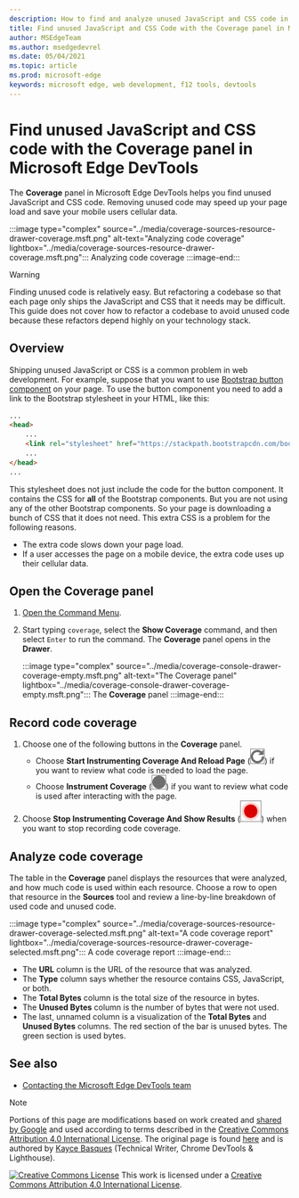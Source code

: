 ```yaml
---
description: How to find and analyze unused JavaScript and CSS code in Microsoft Edge DevTools.
title: Find unused JavaScript and CSS Code with the Coverage panel in Microsoft Edge DevTools
author: MSEdgeTeam
ms.author: msedgedevrel
ms.date: 05/04/2021
ms.topic: article
ms.prod: microsoft-edge
keywords: microsoft edge, web development, f12 tools, devtools
---
```

<!-- Copyright Kayce Basques

   Licensed under the Apache License, Version 2.0 (the "License");
   you may not use this file except in compliance with the License.
   You may obtain a copy of the License at

       https://www.apache.org/licenses/LICENSE-2.0

   Unless required by applicable law or agreed to in writing, software
   distributed under the License is distributed on an "AS IS" BASIS,
   WITHOUT WARRANTIES OR CONDITIONS OF ANY KIND, either express or implied.
   See the License for the specific language governing permissions and
   limitations under the License.  -->
# Find unused JavaScript and CSS code with the Coverage panel in Microsoft Edge DevTools

The **Coverage** panel in Microsoft Edge DevTools helps you find unused JavaScript and CSS code.  Removing unused code may speed up your page load and save your mobile users cellular data.

:::image type="complex" source="../media/coverage-sources-resource-drawer-coverage.msft.png" alt-text="Analyzing code coverage" lightbox="../media/coverage-sources-resource-drawer-coverage.msft.png":::
   Analyzing code coverage
:::image-end:::

> [!WARNING]
> Finding unused code is relatively easy.  But refactoring a codebase so that each page only ships the JavaScript and CSS that it needs may be difficult.  This guide does not cover how to refactor a codebase to avoid unused code because these refactors depend highly on your technology stack.

## Overview

Shipping unused JavaScript or CSS is a common problem in web development.  For example, suppose that you want to use [Bootstrap button component][BootstrapButtons] on your page.  To use the button component you need to add a link to the Bootstrap stylesheet in your HTML, like this:

```html
...
<head>
    ...
    <link rel="stylesheet" href="https://stackpath.bootstrapcdn.com/bootstrap/4.3.1/css/bootstrap.min.css" integrity="sha384-ggOyR0iXCbMQv3Xipma34MD+dH/1fQ784/j6cY/iJTQUOhcWr7x9JvoRxT2MZw1T" crossorigin="anonymous">
    ...
</head>
...
```

This stylesheet does not just include the code for the button component.  It contains the CSS for **all** of the Bootstrap components.  But you are not using any of the other Bootstrap components.  So your page is downloading a bunch of CSS that it does not need.  This extra CSS is a problem for the following reasons.

*   The extra code slows down your page load.  <!--Navigate to [Render-Blocking CSS][render].  -->
*   If a user accesses the page on a mobile device, the extra code uses up their cellular data.

<!--[render]: /web/fundamentals/performance/critical-rendering-path/render-blocking-css  -->

## Open the Coverage panel

1.  [Open the Command Menu][DevToolsCommandMenu].
1.  Start typing `coverage`, select the **Show Coverage** command, and then select `Enter` to run the command.  The **Coverage** panel opens in the **Drawer**.

    :::image type="complex" source="../media/coverage-console-drawer-coverage-empty.msft.png" alt-text="The Coverage panel" lightbox="../media/coverage-console-drawer-coverage-empty.msft.png":::
       The **Coverage** panel
    :::image-end:::

## Record code coverage

1.  Choose one of the following buttons in the **Coverage** panel.
    *   Choose **Start Instrumenting Coverage And Reload Page** \(![Start Instrumenting Coverage And Reload Page](../media/reload-icon.msft.png)\) if you want to review what code is needed to load the page.
    *   Choose **Instrument Coverage** \(![Instrument Coverage](../media/record-icon.msft.png)\) if you want to review what code is used after interacting with the page.
1.  Choose **Stop Instrumenting Coverage And Show Results** \(![Stop Instrumenting Coverage And Show Results](../media/stop-icon.msft.png)\) when you want to stop recording code coverage.

## Analyze code coverage

The table in the **Coverage** panel displays the resources that were analyzed, and how much code is used within each resource.  Choose a row to open that resource in the **Sources** tool and review a line-by-line breakdown of used code and unused code.

:::image type="complex" source="../media/coverage-sources-resource-drawer-coverage-selected.msft.png" alt-text="A code coverage report" lightbox="../media/coverage-sources-resource-drawer-coverage-selected.msft.png":::
   A code coverage report
:::image-end:::

*   The **URL** column is the URL of the resource that was analyzed.
*   The **Type** column says whether the resource contains CSS, JavaScript, or both.
*   The **Total Bytes** column is the total size of the resource in bytes.
*   The **Unused Bytes** column is the number of bytes that were not used.
*   The last, unnamed column is a visualization of the **Total Bytes** and **Unused Bytes** columns.  The red section of the bar is unused bytes.  The green section is used bytes.


<!-- ====================================================================== -->
## See also

*  [Contacting the Microsoft Edge DevTools team][Contact]


<!-- ====================================================================== -->
<!-- links -->
[Contact]: ../contact.md "Contacting the Microsoft Edge DevTools team | Microsoft Edge Developer documentation"
[DevToolsCommandMenu]: ../command-menu/index.md "Run commands with the Microsoft Edge DevTools Command menu | Microsoft Docs"
[BootstrapButtons]: https://getbootstrap.com/docs/4.3/components/buttons "Buttons - Bootstrap"

> [!NOTE]
> Portions of this page are modifications based on work created and [shared by Google][GoogleSitePolicies] and used according to terms described in the [Creative Commons Attribution 4.0 International License][CCA4IL].
> The original page is found [here](https://developers.google.com/web/tools/chrome-devtools/coverage/index) and is authored by [Kayce Basques][KayceBasques] \(Technical Writer, Chrome DevTools \& Lighthouse\).

[![Creative Commons License][CCby4Image]][CCA4IL]
This work is licensed under a [Creative Commons Attribution 4.0 International License][CCA4IL].

[CCA4IL]: https://creativecommons.org/licenses/by/4.0
[CCby4Image]: https://i.creativecommons.org/l/by/4.0/88x31.png
[GoogleSitePolicies]: https://developers.google.com/terms/site-policies
[KayceBasques]: https://developers.google.com/web/resources/contributors#kayce-basques
